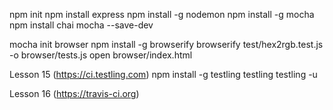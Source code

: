 npm init
npm install express 
npm install -g nodemon
npm install -g mocha
npm install chai mocha --save-dev

mocha init browser
npm install -g browserify
browserify test/hex2rgb.test.js -o browser/tests.js
open browser/index.html


Lesson 15 (https://ci.testling.com)
npm install -g testling
testling
testling -u

Lesson 16 (https://travis-ci.org)